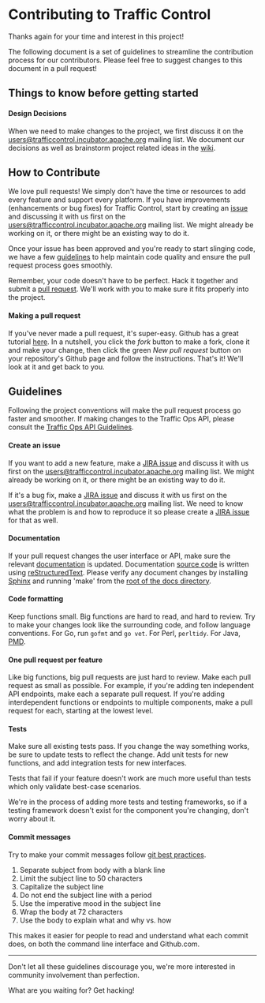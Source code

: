 **Contributing to Traffic Control**
=================

Thanks again for your time and interest in this project!

The following document is a set of guidelines to streamline the contribution process for our contributors. Please feel free to suggest changes to this document in a pull request!

Things to know before getting started
-------------------------------------

#### Design Decisions
When we need to make changes to the project, we first discuss it on the [users@trafficcontrol.incubator.apache.org](mailto:users@trafficcontrol.incubator.apache.org) mailing list. We document our decisions as well as brainstorm project related ideas in the [wiki](https://cwiki.apache.org/confluence/display/TC/Traffic+Control+Home).

How to Contribute
-------------------------------------

We love pull requests! We simply don't have the time or resources to add every feature and support every platform. If you have improvements (enhancements or bug fixes) for Traffic Control, start by creating an [issue](https://issues.apache.org/jira/browse/TC) and discussing it with us first on the [users@trafficcontrol.incubator.apache.org](mailto:users@trafficcontrol.incubator.apache.org) mailing list. We might already be working on it, or there might be an existing way to do it.

Once your issue has been approved and you're ready to start slinging code, we have a few [guidelines](https://github.com/apache/incubator-trafficcontrol/blob/master/CONTRIBUTING.md#guidelines) to help maintain code quality and ensure the pull request process goes smoothly.

Remember, your code doesn't have to be perfect. Hack it together and submit a [pull request](https://help.github.com/articles/using-pull-requests/). We'll work with you to make sure it fits properly into the project.

#### Making a pull request
If you've never made a pull request, it's super-easy. Github has a great tutorial [here](https://help.github.com/articles/using-pull-requests/). In a nutshell, you click the _fork_ button to make a fork, clone it and make your change, then click the green _New pull request_ button on your repository's Github page and follow the instructions. That's it! We'll look at it and get back to you.

Guidelines
----------
Following the project conventions will make the pull request process go faster and smoother. If making changes to the Traffic Ops API, please consult the [Traffic Ops API Guidelines](https://cwiki.apache.org/confluence/display/TC/API+Guidelines).

#### Create an issue

If you want to add a new feature, make a [JIRA issue](https://issues.apache.org/jira/browse/TC) and discuss it with us first on the [users@trafficcontrol.incubator.apache.org](mailto:users@trafficcontrol.incubator.apache.org) mailing list. We might already be working on it, or there might be an existing way to do it.

If it's a bug fix, make a [JIRA issue](https://issues.apache.org/jira/browse/TC) and discuss it with us first on the [users@trafficcontrol.incubator.apache.org](mailto:users@trafficcontrol.incubator.apache.org) mailing list. We need to know what the problem is and how to reproduce it so please create a [JIRA issue](https://issues.apache.org/jira/browse/TC) for that as well.

#### Documentation

If your pull request changes the user interface or API, make sure the relevant [documentation](http://trafficcontrol.apache.org/docs/latest/index.html) is updated. Documentation [source code](https://github.com/apache/incubator-trafficcontrol/tree/master/docs/source) is written using [reStructuredText](https://en.wikipedia.org/wiki/ReStructuredText). Please verify any document changes by installing [Sphinx](http://www.sphinx-doc.org/en/stable/) and running 'make' from the [root of the docs directory](https://github.com/apache/incubator-trafficcontrol/tree/master/docs).

#### Code formatting

Keep functions small. Big functions are hard to read, and hard to review. Try to make your changes look like the surrounding code, and follow language conventions. For Go, run `gofmt` and `go vet`. For Perl, `perltidy`. For Java, [PMD](https://pmd.github.io).

#### One pull request per feature

Like big functions, big pull requests are just hard to review. Make each pull request as small as possible. For example, if you're adding ten independent API endpoints, make each a separate pull request. If you're adding interdependent functions or endpoints to multiple components, make a pull request for each, starting at the lowest level.

#### Tests

Make sure all existing tests pass. If you change the way something works, be sure to update tests to reflect the change. Add unit tests for new functions, and add integration tests for new interfaces.

Tests that fail if your feature doesn't work are much more useful than tests which only validate best-case scenarios.

We're in the process of adding more tests and testing frameworks, so if a testing framework doesn't exist for the component you're changing, don't worry about it.

#### Commit messages

Try to make your commit messages follow [git best practices](http://chris.beams.io/posts/git-commit/).
1. Separate subject from body with a blank line
2. Limit the subject line to 50 characters
3. Capitalize the subject line
4. Do not end the subject line with a period
5. Use the imperative mood in the subject line
6. Wrap the body at 72 characters
7. Use the body to explain what and why vs. how

This makes it easier for people to read and understand what each commit does, on both the command line interface and Github.com.

---

Don't let all these guidelines discourage you, we're more interested in community involvement than perfection.

What are you waiting for? Get hacking!
